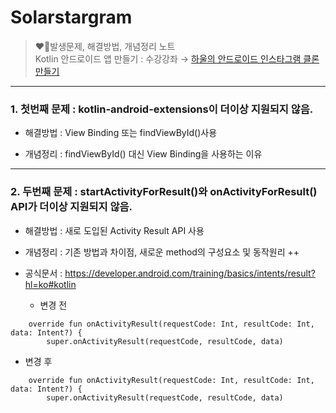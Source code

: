 # Solarstargram 

> ❤️‍🔥발생문제, 해결방법, 개념정리 노트   
>  Kotlin 안드로이드 앱 만들기 : 수강강좌 → [하울의 안드로이드 인스타그램 클론 만들기](https://www.inflearn.com/course/인스타그램만들기-안드로이드/dashboard)   
---
### 1. 첫번째 문제 : kotlin-android-extensions이 더이상 지원되지 않음.
- 해결방법 : View Binding 또는 findViewById()사용
+ 개념정리 : findViewById() 대신 View Binding을 사용하는 이유
---
### 2. 두번째 문제 : startActivityForResult()와 onActivityForResult() API가 더이상 지원되지 않음.
- 해결방법 : 새로 도입된 Activity Result API 사용
+ 개념정리 : 기존 방법과 차이점, 새로운 method의 구성요소 및 동작원리
 ++ 
* 공식문서 : https://developer.android.com/training/basics/intents/result?hl=ko#kotlin
  
  * 변경 전
```
    override fun onActivityResult(requestCode: Int, resultCode: Int, data: Intent?) {
        super.onActivityResult(requestCode, resultCode, data)
```
  * 변경 후
```
    override fun onActivityResult(requestCode: Int, resultCode: Int, data: Intent?) {
        super.onActivityResult(requestCode, resultCode, data)
```


